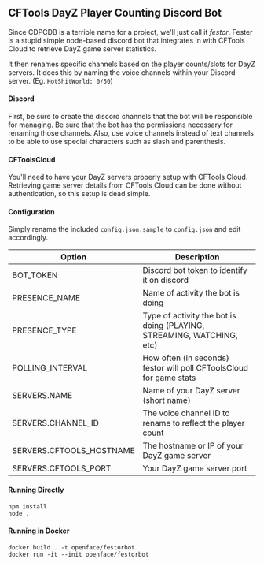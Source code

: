 ## CFTools DayZ Player Counting Discord Bot

Since CDPCDB is a terrible name for a project, we'll just call it *festor*.   Fester is a stupid simple
node-based discord bot that integrates in with CFTools Cloud to retrieve DayZ game server statistics.

It then renames specific channels based on the player counts/slots for DayZ servers.  It does this by 
naming the voice channels within your Discord server.  (Eg. `HotShitWorld: 0/50`)


#### Discord

First, be sure to create the discord channels that the bot will be responsible for managing.   Be sure that the bot
has the permissions necessary for renaming those channels.  Also, use voice channels instead of text channels to be
able to use special characters such as slash and parenthesis.

#### CFToolsCloud

You'll need to have your DayZ servers properly setup with CFTools Cloud.   Retrieving game server details
from CFTools Cloud can be done without authentication, so this setup is dead simple.

#### Configuration

Simply rename the included `config.json.sample` to `config.json` and edit accordingly.

| Option | Description |
| ------ | ----------- |
| BOT_TOKEN                 | Discord bot token to identify it on discord |
| PRESENCE_NAME             | Name of activity the bot is doing |
| PRESENCE_TYPE             | Type of activity the bot is doing (PLAYING, STREAMING, WATCHING, etc) |
| POLLING_INTERVAL          | How often (in seconds) festor will poll CFToolsCloud for game stats |
| SERVERS.NAME              | Name of your DayZ server (short name) |
| SERVERS.CHANNEL_ID        | The voice channel ID to rename to reflect the player count |
| SERVERS.CFTOOLS_HOSTNAME  | The hostname or IP of your DayZ game server |
| SERVERS.CFTOOLS_PORT      | Your DayZ game server port |

#### Running Directly

```
npm install
node .
```

#### Running in Docker

```
docker build . -t openface/festorbot
docker run -it --init openface/festorbot
```
